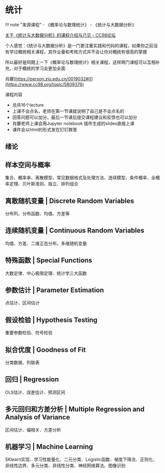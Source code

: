 # 统计

!!! note "来源课程"
    - 《概率论与数理统计》
    - 《统计与大数据分析》



[关于《统计与大数据分析》的课程介绍与己见 - CC98论坛](https://www.cc98.org/topic/5511629/1#1)

个人感觉：《统计与大数据分析》是一门更注重实践和代码的课程，如果你之前没有学过概统相关课程，其作业量和考核方式并不会让你对概统有很高的掌握

所以最好是同期上一下《概率论与数理统计》相关课程，这样两门课程可以互相补充，对于概统的学习会更加全面

肖朦[https://person.zju.edu.cn/0019032#0](https://www.cc98.org/topic/5809376)

课程内容

- 总共16个lecture
- 上课不会点名，老师在第一节课就说明了自己是不会点名的
- 回答问题可以加分，最后一节课后提交课程建议和反馈也可以加分
- 肖朦老师上课会用Jupyter notebook 插件生成的slides直接上课
- 课件会以html的形式发在钉钉群里



## 绪论



## 样本空间与概率

集合、概率率、离散模型、常见数据格式及处理方法、连续模型、条件概率、全概率定理、贝叶斯准则、独立、排列组合

## 离散随机变量 | Discrete Random Variables

分布列、分布函数、均值、方差等

## 连续随机变量 | Continuous Random Variables

均值、方差、二维正态分布、多维随机变量

## 特殊函数 | Special Functions

大数定律、中心极限定理、统计学三大函数

## 参数估计 | Parameter Estimation

点估计、区间估计

## 假设检验 | Hypothesis Testing

重要参数检验、符号检验

## 拟合优度 | Goodness of Fit

分类数据、列联表

## 回归 | Regression

OLS估计、误差估计、预测区间

## 多元回归和方差分析 | Multiple Regression and Analysis of Variance

区间估计、偏相关、方差分析

## 机器学习 | Machine Learning

SKlearn实现、学习性能量化、二元分类、Logistic函数、梯度下降法、正则化、非线性边界、多元分类、非线性分类、神经网络算法、图像识别